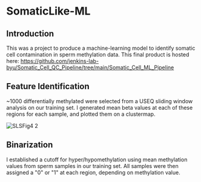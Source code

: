 # SomaticLike-ML

## Introduction
This was a project to produce a machine-learning model to identify somatic cell contamination in sperm methylation data. 
This final product is hosted here: https://github.com/jenkins-lab-byu/Somatic_Cell_QC_Pipeline/tree/main/Somatic_Cell_ML_Pipeline

## Feature Identification
~1000 differentially methylated were selected from a USEQ sliding window analysis on our training set. I generated mean beta values at each of these regions for each sample, 
and plotted them on a clustermap.

![SLSFig4 2](https://github.com/carternorton11/SomaticLike-ML/assets/99043737/d78570df-92e8-4dbe-8024-365ba164a26f)

## Binarization
I established a cutoff for hyper/hypomethylation using mean methylation values from sperm samples in our training set. All samples were then assigned a "0" or "1" at each region,
depending on methylation value. 


